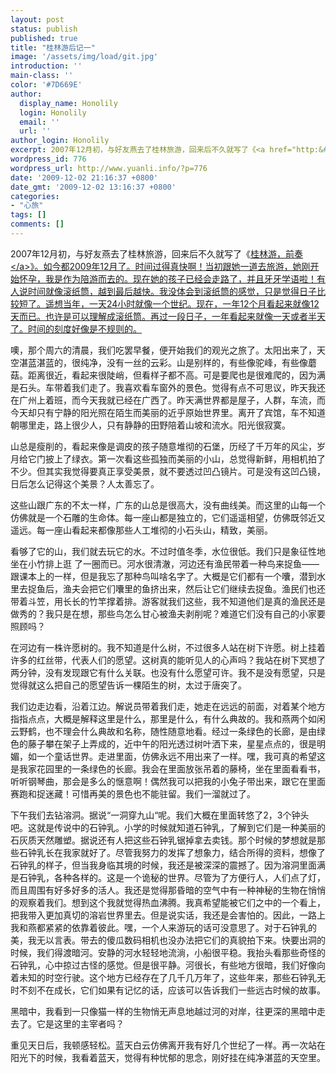 ```yaml
---
layout: post
status: publish
published: true
title: "桂林游后记一"
image: '/assets/img/load/git.jpg'
introduction: ''
main-class: ''
color: '#7D669E'
author:
  display_name: Honolily
  login: Honolily
  email: ''
  url: ''
author_login: Honolily
excerpt: 2007年12月初，与好友燕去了桂林旅游，回来后不久就写了《<a href="http:&#47;&#47;www.yuanli.info&#47;?p=141">桂林游，前奏<&#47;a>》。如今都2009年12月了。时间过得真快啊！当初跟她一道去旅游，她刚开始怀孕，我是作为陪游而去的。现在她的孩子已经会走路了，并且牙牙学语啦！有人说时间就像滚纸筒，越到最后越快。我没体会到滚纸筒的感觉，只是觉得日子比较短了。遥想当年，一天24小时就像一个世纪。现在，一年12个月看起来就像12天而已。也许是可以理解成滚纸筒。再过一段日子，一年看起来就像一天或者半天了。时间的刻度好像是不规则的。
wordpress_id: 776
wordpress_url: http://www.yuanli.info/?p=776
date: '2009-12-02 21:16:37 +0800'
date_gmt: '2009-12-02 13:16:37 +0800'
categories:
- "心旅"
tags: []
comments: []
---
```

<p>2007年12月初，与好友燕去了桂林旅游，回来后不久就写了《<a href="http:&#47;&#47;www.yuanli.info&#47;?p=141">桂林游，前奏<&#47;a>》。如今都2009年12月了。时间过得真快啊！当初跟她一道去旅游，她刚开始怀孕，我是作为陪游而去的。现在她的孩子已经会走路了，并且牙牙学语啦！有人说时间就像滚纸筒，越到最后越快。我没体会到滚纸筒的感觉，只是觉得日子比较短了。遥想当年，一天24小时就像一个世纪。现在，一年12个月看起来就像12天而已。也许是可以理解成滚纸筒。再过一段日子，一年看起来就像一天或者半天了。时间的刻度好像是不规则的。<a id="more"></a><a id="more-776"></a></p>
<p>噢，那个周六的清晨，我们吃罢早餐，便开始我们的观光之旅了。太阳出来了，天空湛蓝湛蓝的，很纯净，没有一丝的云彩。山是别样的，有些像驼峰，有些像蘑菇。距离很近，看起来很陡峭，但看样子都不高。可是要爬也是很难爬的，因为满是石头。车带着我们走了。我喜欢看车窗外的景色。觉得有点不可思议，昨天我还在广州上着班，而今天我就已经在广西了。昨天满世界都是屋子，人群，车流，而今天却只有宁静的阳光照在陌生而美丽的近乎原始世界里。离开了宾馆，车不知道朝哪里走，路上很少人，只有静静的田野陪着山坡和流水。阳光很寂寞。</p>
<p>山总是瘦削的，看起来像是调皮的孩子随意堆彻的石堡，历经了千万年的风尘，岁月给它门披上了绿衣。第一次看这些孤独而美丽的小山，总觉得新鲜，用相机拍了不少。但其实我觉得要真正享受美景，就不要透过凹凸镜片。可是没有这凹凸镜，日后怎么记得这个美景？人太善忘了。</p>
<p>这些山跟广东的不太一样，广东的山总是很高大，没有曲线美。而这里的山每一个仿佛就是一个石雕的生命体。每一座山都是独立的，它们遥遥相望，仿佛既邻近又遥远。每一座山看起来都像那些人工堆彻的小石头山，精致，美丽。</p>
<p>看够了它的山，我们就去玩它的水。不过时值冬季，水位很低。我们只是象征性地坐在小竹排上逛 了一圈而已。河水很清澈，河边还有渔民带着一种鸟来捉鱼&mdash;&mdash;跟课本上的一样，但是我忘了那种鸟叫啥名字了。大概是它们都有一个囔，潜到水里去捉鱼后，渔夫会把它们囔里的鱼挤出来，然后让它们继续去捉鱼。渔民们也还带着斗笠，用长长的竹竿撑着排。游客就我们这些，我不知道他们是真的渔民还是做秀的？我只是在想，那些鸟怎么甘心被渔夫剥削呢？难道它们没有自己的小家要照顾吗？</p>
<p>在河边有一株许愿树的。我不知道是什么树，不过很多人站在树下许愿。树上挂着许多的红丝带，代表人们的愿望。这树真的能听见人的心声吗？我站在树下冥想了两分钟，没有发现跟它有什么关联。也没有什么愿望可许。我不是没有愿望，只是觉得就这么把自己的愿望告诉一棵陌生的树，太过于唐突了。</p>
<p>我们边走边看，沿着江边。解说员带着我们走，她走在远远的前面，对着某个地方指指点点，大概是解释这里是什么，那里是什么，有什么典故的。我和燕两个如闲云野鹤，也不理会什么典故和名称，随性随意地看。经过一条绿色的长廊，是由绿色的藤子攀在架子上弄成的，近中午的阳光透过树叶洒下来，星星点点的，很是明媚，如一个童话世界。走进里面，仿佛永远不用出来了一样。嘿，我可真的希望这是我家花园里的一条绿色的长廊。我会在里面放张吊着的藤椅，坐在里面看看书，听听钢琴曲，那会是多么的惬意啊！偶然我可以把我的小兔子带出来，跟它在里面赛跑和捉迷藏！可惜再美的景色也不能驻留。我们一溜就过了。</p>
<p>下午我们去钻溶洞。据说&ldquo;一洞穿九山&ldquo;呢。我们大概在里面转悠了2，3个钟头吧。这就是传说中的石钟乳。小学的时候就知道石钟乳，了解到它们是一种美丽的石灰质天然雕塑。据说还有人把这些石钟乳锯掉拿去卖钱。那个时候的梦想就是那些石钟乳长在我家就好了。尽管我努力的发挥了想象力，结合所得的资料，想像了石钟乳的样子，但当我身临其境的时候，我还是被深深的震撼了。因为溶洞里面满是石钟乳，各种各样的。这是一个诡秘的世界。尽管为了方便行人，人们点了灯，而且周围有好多好多的活人。我还是觉得那昏暗的空气中有一种神秘的生物在悄悄的观察着我们。想到这个我就觉得热血沸腾。我真希望能被它们之中的一个看上，把我带入更加真切的溶岩世界里去。但是说实话，我还是会害怕的。因此，一路上我和燕都紧紧的依靠着彼此。嘿，一个人来游玩的话可没意思了。对于石钟乳的美，我无以言表。带去的傻瓜数码相机也没办法把它们的真貌拍下来。快要出洞的时候，我们得渡暗河。安静的河水轻轻地流淌，小船很平稳。我抬头看那些奇怪的石钟乳，心中掠过古怪的感觉。但是很平静。河很长，有些地方很暗，我们好像向着未知的时空行驶。这个地方已经存在了几千几万年了，这些年来，那些石钟乳无时不刻不在成长，它们如果有记忆的话，应该可以告诉我们一些远古时候的故事。</p>
<p>黑暗中，我看到一只像猫一样的生物悄无声息地越过河的对岸，往更深的黑暗中走去了。它是这里的主宰者吗？</p>
<p>重见天日后，我顿感轻松。蓝天白云仿佛离开我有好几个世纪了一样。再一次站在阳光下的时候，我看着蓝天，觉得有种忧郁的思念，刚好挂在纯净湛蓝的天空里。</p>
